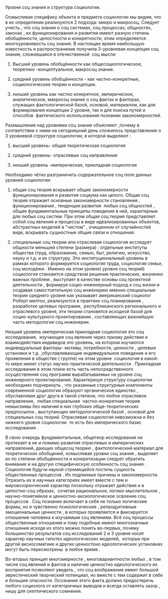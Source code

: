Уровни соц знания и структура социологии.

Осмысливая специфику объекта и предмета социологии мы видим, что в их определении реализуются 2 подхода: микро и макросоц. Следует учесть , что соц знания о соц системах, соц процессах, общностях, законах , их функционирования и развития имеют разную степень обобщённости, целостности и конкретности, этим определяется многоуровневость соц знания. В настоящее время наибольшую известность и распространение получила 3-уровневая концепция соц знания, сложившаяся в отечественной  соц мысли: 

1. Высший уровень обобщённости как общесоциологическое, теоретико -концептуальное, макросоц знание.

2) средний уровень обобщённости - как частно-конкретные, социологические теории и концепции.

3) низший уровень как частно конкретное, эмпирическое, аналитическое, макросоц знание о соц фактах и факторах, служащих фактологической базой, основой, материалом, как для формирования концепции 2 уровня, так и для поиска путей и способов  фактического использования познании закономерностей.

Размышления над уровнями соц знания объясняют ,почему в соответствии с ними на сегодняшний день сложилось представление о 3 уровневой структуре социологии, в которой выделяют :

1) высший уровень- общая теоретическая социология

2) средний уровень- отраслевые соц направления 

3) низший уровень -империческая, прикладная социология 

Необходимо чётко разграничить содержательное соц поле данных уровней социологии:

1) общая соц теория вскрывает общие закономерности функционирования и развития социума как целого. Общая соц теория отражает основные закономерности становления , функционирования , тенденции развития  любых соц общностей , общие фундаментальные принципы поведения в ней, характерные для любых соц систем. При этом общая соц теория представляет собой соц явления и процессы в виде идеализированных объектов, абстрактных моделей в "чистом" , очищенном от случайностей виде, вскрывать сущностные общие связи и отношения. 

2) специальные соц теории или отраслевая социология исследует общности меньшей степени (размера) : отдельные институты общества (труд, образование, семью, быт, религию, искусство, науку и т.д. и их структуру. Это институциональный уровень в рамках которого формируется социология труда, социология семьи, соц молодёжи . Именно на этом уровне( уровне соц теорий) социология становится средством решения практических, жизненно важных проблем , выступает в качестве основы соц проектной деятельности , формируя социо-инженерный подход к соц жизни и создавая самостоятельную соц инженерию именно специальные теории среднего уровня как указывает американский социолог Роберт мелтон, реализуются в практике соц планирования , разработке целевых программ,  республиканского регионального и отраслевого уровня, эти теории становятся исходной базой для социо-культурного проектирования , составляющих важнейшую часть методологии соц инженерии.

Низший уровень империческая прикладная социология это соц исследования,  изучающее соц явления через призму действия и взаимодействия индивидов это уровень, на котором изучаются индивидуальные факторы- мотивы, потребности, ценности , целевые установки и т.д. ,обуславливающие индивидуальное поведение и его проявления в обществе ( группе) на этом уровне  социология в какой-то мере имеет статус научно-практической деятельности . Прикладная исследования в этом плане есть часть непосредственного осуществления соц программ вырабатываемых на уровне соц инженерного проектирования. Характеризуя структуру социологии необходимо подчеркнуть , что указанные структурные компоненты современной социологии образуют органическое единство , обуславливая друг друга в такой степени, что любое отраслевое направление,  любая специальная  частно-конкретная теория немыслимы без наличия в них глубоких обще-теоретических предпосылок , выступающих методологической базой , основой для специальных соц теорий. Отраслевая социология невозможна и без нижнего уровня социологии  то есть без имперического базис исследования .

В свою очередь фундаментальные, общетеор исследования не протекает в не и помимо развития отраслевых и имперических направлений, дающих общесоц теорию , фактологический материал для теоретических обобщений, осмыслевая уровни соц знания , выделяет их по степени обобщённости и конкретизации следует обратить внимание и на другую специфическую особенность соц знания . Социология будучи наукой стремящейся постичь сущность общественных процессов . Их подлинные причины и закономерности. Отразить их в научных категориях имеет вместе с тем и мировоззренческий характер поскольку отражает действия и в целостно-соц образах,  сочетая рациональное, логико-мыслительное , научно-понятийное и ценностно-аксиологическое освоение соц процессов . Соц познание включает в себя не только логические формы, но и чувственно психологические , репродуктивные  эмоциональные ценности , в которых проявляется и фиксируется отношение человека к изучаемым соц явлениям. Всё соц процессы общественные отношения и тому подобные имеют многозначные отношения исходя из этого можно понять во-первых, почему большинство результатов соц исследований 2 и 3 уровня носит характер научных гипотез идеологических моделей,  которые при другой аксиосоматике и других ценностоно идеологических установках могут быть пересмотрены  в любое время .

Во-вторых принцип многомерности , многовариантности любых , в том числе соц явлений и фактов и наличие ценностно идеологического их восприятия позволяют увидеть , что соц воображение имеет большой эврестический творческий потенциал, но вместе с тем содержит в себе и большие опасности. Осознание этого факта должно предостеречь любого социолога от категоричных выводов и всегда оставлять зазор , нишу для скептического сомнения.